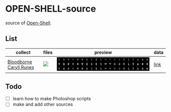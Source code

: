 # OPEN-SHELL-source

source of [Open-Shell](https://github.com/Open-Shell/Open-Shell-Menu).

## List

|collect|files|preview|data|
|---|---|---|---|
|[Bloodborne Caryll Runes](bloodborne-caryll-runes)|![](https://img.shields.io/github/directory-file-count/scillidan/OPEN-SHELL-source/bloodborne-caryll-runes/output?style=flat-square&label=png)|![](bloodborne-caryll-runes/bloodborne-caryll-runes.png)|[link](bloodborne-caryll-runes/data.md)|

## Todo

- [ ] learn how to make Photoshop scripts
- [ ] make and add other sources